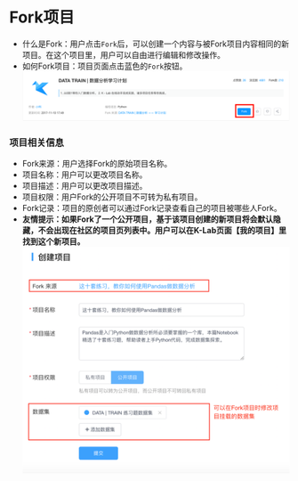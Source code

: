 # Fork项目
* 什么是Fork：用户点击`Fork`后，可以创建一个内容与被Fork项目内容相同的新项目。在这个项目里，用户可以自由进行编辑和修改操作。
* 如何Fork项目：项目页面点击蓝色的`Fork`按钮。
  ![image description](/image/how-to-fork.png)
### 项目相关信息
* Fork来源：用户选择Fork的原始项目名称。
* 项目名称：用户可以更改项目名称。
* 项目描述：用户可以更改项目描述。
* 项目权限：用户Fork的公开项目不可转为私有项目。
* Fork记录：项目的原创者可以通过Fork记录查看自己的项目被哪些人Fork。
* **友情提示：如果Fork了一个公开项目，基于该项目创建的新项目将会默认隐藏，不会出现在社区的项目页列表中。用户可以在K-Lab页面【我的项目】里找到这个新项目。**
  ![image description](/image/fork-project-new.png)
